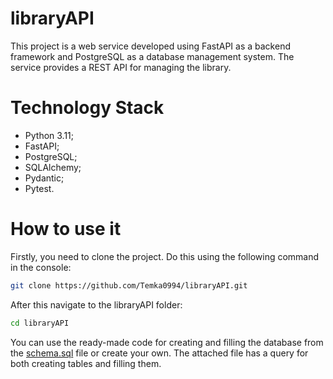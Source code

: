 ﻿# libraryAPI
This project is a web service developed using FastAPI as a backend framework and PostgreSQL as a database management system. The service provides a REST API for managing the library.
# Technology Stack
- Python 3.11;
- FastAPI;
- PostgreSQL;
- SQLAlchemy;
- Pydantic;
- Pytest.
# How to use it
Firstly, you need to clone the project. Do this using the following command in the console:
```bash
git clone https://github.com/Temka0994/libraryAPI.git
```
After this navigate to the libraryAPI folder:
```bash
cd libraryAPI
```
You can use the ready-made code for creating and filling the database from the [schema.sql](./src/schema.sql) file or create your own. The attached file has a query for both creating tables and filling them.
